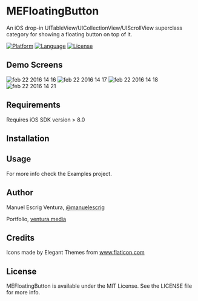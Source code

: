 # MEFloatingButton
An iOS drop-in UITableView/UICollectionView/UIScrollView superclass category for showing a floating button on top of it.

[![Platform](http://img.shields.io/badge/platform-ios-blue.svg?style=flat
)](https://developer.apple.com/iphone/index.action)
[![Language](http://img.shields.io/badge/language-objective--c-blue.svg?style=flat
)](https://developer.apple.com/library/mac/documentation/Cocoa/Conceptual/ProgrammingWithObjectiveC/Introduction/Introduction.html)
[![License](http://img.shields.io/badge/license-MIT-lightgrey.svg?style=flat
)](http://mit-license.org)


## Demo Screens
![feb 22 2016 14 16](https://cloud.githubusercontent.com/assets/1849990/13219261/29aef4a8-d96f-11e5-8632-85b31c3c1c1f.gif)
![feb 22 2016 14 17](https://cloud.githubusercontent.com/assets/1849990/13219263/29d8c3b4-d96f-11e5-9d12-502363e77759.gif)
![feb 22 2016 14 18](https://cloud.githubusercontent.com/assets/1849990/13219262/29d78f94-d96f-11e5-8d01-0805ef799160.gif)
![feb 22 2016 14 21](https://cloud.githubusercontent.com/assets/1849990/13219329/9efde354-d96f-11e5-88a5-4175729e471e.gif)


## Requirements

Requires iOS SDK version > 8.0


## Installation


## Usage


For more info check the Examples project.

## Author

Manuel Escrig Ventura, [@manuelescrig](https://twitter.com/manuelescrig)

Portfolio,  [ventura.media](https//ventura.media)

## Credits
Icons made by Elegant Themes from www.flaticon.com 


## License

MEFloatingButton is available under the MIT License. See the LICENSE file for more info.

